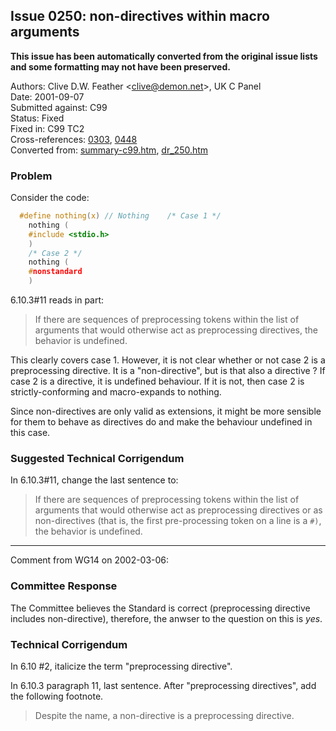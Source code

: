## Issue 0250: non-directives within macro arguments

**This issue has been automatically converted from the original issue lists and some formatting may not have been preserved.**

Authors: Clive D.W. Feather \<clive@demon.net\>, UK C Panel  
Date: 2001-09-07  
Submitted against: C99  
Status: Fixed  
Fixed in: C99 TC2  
Cross-references: [0303](../c99/issue0303.md), [0448](../c11c17/issue0448.md)  
Converted from: [summary-c99.htm](https://www.open-std.org/jtc1/sc22/wg14/www/docs/summary-c99.htm), [dr_250.htm](https://www.open-std.org/jtc1/sc22/wg14/www/docs/dr_250.htm)

### Problem

Consider the code:

```c
  #define nothing(x) // Nothing    /* Case 1 */
    nothing (
    #include <stdio.h>
    )
    /* Case 2 */
    nothing (
    #nonstandard
    )
```

6.10.3#11 reads in part:

> If there are sequences of preprocessing tokens within the list of arguments that
> would otherwise act as preprocessing directives, the behavior is undefined.

This clearly covers case 1\. However, it is not clear whether or not case 2 is a
preprocessing directive. It is a "non-directive", but is that also a directive ?
If case 2 is a directive, it is undefined behaviour. If it is not, then case 2
is strictly-conforming and macro-expands to nothing.

Since non-directives are only valid as extensions, it might be more sensible for
them to behave as directives do and make the behaviour undefined in this case.

### Suggested Technical Corrigendum

In 6.10.3#11, change the last sentence to:

> If there are sequences of preprocessing tokens within the list of arguments that
> would otherwise act as preprocessing directives or as non-directives (that is,
> the first pre-processing token on a line is a `#)`, the behavior is undefined.

---

Comment from WG14 on 2002-03-06:

### Committee Response

The Committee believes the Standard is correct (preprocessing directive includes
non-directive), therefore, the anwser to the question on this is *yes*.

### Technical Corrigendum

In 6.10 #2, italicize the term "preprocessing directive".

In 6.10.3 paragraph 11, last sentence. After "preprocessing directives", add the
following footnote.

> Despite the name, a non-directive is a preprocessing directive.
